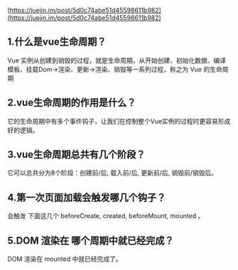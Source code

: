 [https://juejin.im/post/5d0c74abe51d45598611b982](https://juejin.im/post/5d0c74abe51d45598611b982)

## 1.什么是vue生命周期？

Vue 实例从创建到销毁的过程，就是生命周期。从开始创建、初始化数据、编译模板、挂载Dom→渲染、更新→渲染、销毁等一系列过程，称之为 Vue 的生命周期


## 2.vue生命周期的作用是什么？

它的生命周期中有多个事件钩子，让我们在控制整个Vue实例的过程时更容易形成好的逻辑。

## 3.vue生命周期总共有几个阶段？

它可以总共分为8个阶段：创建前/后, 载入前/后, 更新前/后, 销毁前/销毁后。


## 4.第一次页面加载会触发哪几个钩子？

会触发 下面这几个 beforeCreate, created, beforeMount, mounted 。


## 5.DOM 渲染在 哪个周期中就已经完成？

DOM 渲染在 mounted 中就已经完成了。
